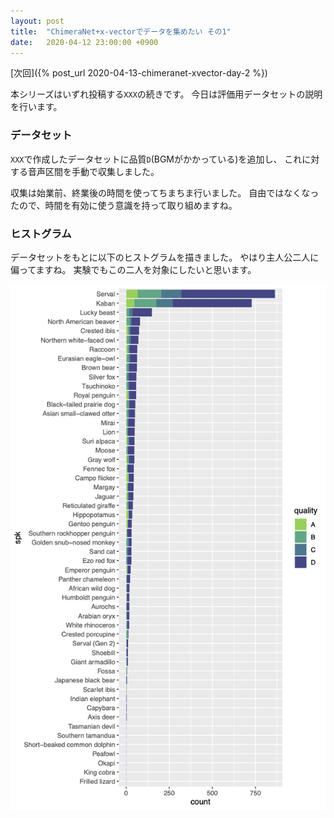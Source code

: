 ```yaml
---
layout: post
title:  "ChimeraNet+x-vectorでデータを集めたい その1"
date:   2020-04-12 23:00:00 +0900
---
```


[次回]({% post_url 2020-04-13-chimeranet-xvector-day-2 %})

本シリーズはいずれ投稿する`XXX`の続きです。
今日は評価用データセットの説明を行います。

### データセット
`XXX`で作成したデータセットに品質`D`(BGMがかかっている)を追加し、
これに対する音声区間を手動で収集しました。

収集は始業前、終業後の時間を使ってちまちま行いました。
自由ではなくなったので、時間を有効に使う意識を持って取り組めますね。

### ヒストグラム
データセットをもとに以下のヒストグラムを描きました。
やはり主人公二人に偏ってますね。
実験でもこの二人を対象にしたいと思います。

![ヒストグラム](/assets/img/chimeranet-xvector/speaker-histogram.png)
